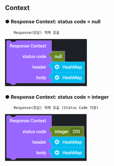 ## Context

### ● Response Context: status code = null

        Response(응답) 객체 호출

![](../../img/assets/image%20%28126%29.png)

### ● Response Context: status code = integer

        Response(응답) 객체 호출 (Status Code 지정)

![](../../img/assets/image%20%28177%29.png)
